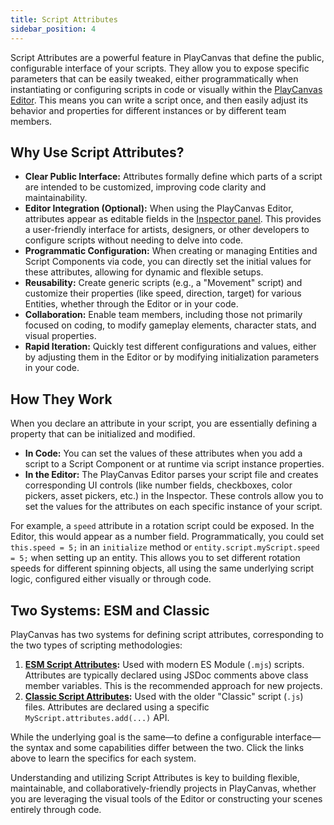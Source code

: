 ```yaml
---
title: Script Attributes
sidebar_position: 4
---
```


Script Attributes are a powerful feature in PlayCanvas that define the public, configurable interface of your scripts. They allow you to expose specific parameters that can be easily tweaked, either programmatically when instantiating or configuring scripts in code or visually within the [PlayCanvas Editor](/user-manual/editor/). This means you can write a script once, and then easily adjust its behavior and properties for different instances or by different team members.

## Why Use Script Attributes?

* **Clear Public Interface:** Attributes formally define which parts of a script are intended to be customized, improving code clarity and maintainability.
* **Editor Integration (Optional):** When using the PlayCanvas Editor, attributes appear as editable fields in the [Inspector panel](/user-manual/editor/interface/inspector/). This provides a user-friendly interface for artists, designers, or other developers to configure scripts without needing to delve into code.
* **Programmatic Configuration:** When creating or managing Entities and Script Components via code, you can directly set the initial values for these attributes, allowing for dynamic and flexible setups.
* **Reusability:** Create generic scripts (e.g., a "Movement" script) and customize their properties (like speed, direction, target) for various Entities, whether through the Editor or in your code.
* **Collaboration:** Enable team members, including those not primarily focused on coding, to modify gameplay elements, character stats, and visual properties.
* **Rapid Iteration:** Quickly test different configurations and values, either by adjusting them in the Editor or by modifying initialization parameters in your code.

## How They Work

When you declare an attribute in your script, you are essentially defining a property that can be initialized and modified.

* **In Code:** You can set the values of these attributes when you add a script to a Script Component or at runtime via script instance properties.
* **In the Editor:** The PlayCanvas Editor parses your script file and creates corresponding UI controls (like number fields, checkboxes, color pickers, asset pickers, etc.) in the Inspector. These controls allow you to set the values for the attributes on each specific instance of your script.

For example, a `speed` attribute in a rotation script could be exposed. In the Editor, this would appear as a number field. Programmatically, you could set `this.speed = 5;` in an `initialize` method or `entity.script.myScript.speed = 5;` when setting up an entity. This allows you to set different rotation speeds for different spinning objects, all using the same underlying script logic, configured either visually or through code.

## Two Systems: ESM and Classic

PlayCanvas has two systems for defining script attributes, corresponding to the two types of scripting methodologies:

1. **[ESM Script Attributes](./esm.md):** Used with modern ES Module (`.mjs`) scripts. Attributes are typically declared using JSDoc comments above class member variables. This is the recommended approach for new projects.
2. **[Classic Script Attributes](./classic.md):** Used with the older "Classic" script (`.js`) files. Attributes are declared using a specific `MyScript.attributes.add(...)` API.

While the underlying goal is the same—to define a configurable interface—the syntax and some capabilities differ between the two. Click the links above to learn the specifics for each system.

Understanding and utilizing Script Attributes is key to building flexible, maintainable, and collaboratively-friendly projects in PlayCanvas, whether you are leveraging the visual tools of the Editor or constructing your scenes entirely through code.
